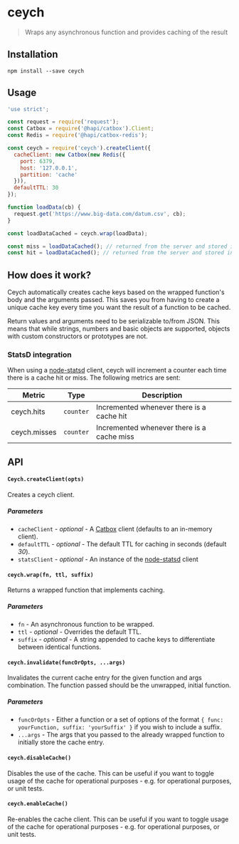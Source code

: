 # ceych

> Wraps any asynchronous function and provides caching of the result

## Installation

```
npm install --save ceych
```

## Usage

```js
'use strict';

const request = require('request');
const Catbox = require('@hapi/catbox').Client;
const Redis = require('@hapi/catbox-redis');

const ceych = require('ceych').createClient({
  cacheClient: new Catbox(new Redis({
    port: 6379,
    host: '127.0.0.1',
    partition: 'cache'
  })),
  defaultTTL: 30
});

function loadData(cb) {
  request.get('https://www.big-data.com/datum.csv', cb);
}

const loadDataCached = ceych.wrap(loadData);

const miss = loadDataCached(); // returned from the server and stored in the cache
const hit = loadDataCached(); // returned from the server and stored in the cache
```

## How does it work?

Ceych automatically creates cache keys based on the wrapped function's body and the arguments passed. This saves you from having to create a unique cache key every time you want the result of a function to be cached.

Return values and arguments need to be serializable to/from JSON. This means that while strings, numbers and basic objects are supported, objects with custom constructors or prototypes are not.

### StatsD integration

When using a [node-statsd](https://github.com/sivy/node-statsd) client, ceych will increment a counter each time there is a cache hit or miss. The following metrics are sent:

|Metric|Type|Description|
|------|----|-----------|
|ceych.hits|`counter`|Incremented whenever there is a cache hit|
|ceych.misses|`counter`|Incremented whenever there is a cache miss|

## API

#### `Ceych.createClient(opts)`

Creates a ceych client.

##### Parameters

* `cacheClient` - _optional_ - A [Catbox](https://github.com/hapijs/catbox) client (defaults to an in-memory client).
* `defaultTTL` - _optional_ - The default TTL for caching in seconds (default _30_).
* `statsClient` - _optional_ - An instance of the [node-statsd](https://github.com/sivy/node-statsd) client

#### `ceych.wrap(fn, ttl, suffix)`

Returns a wrapped function that implements caching.

##### Parameters

* `fn` - An asynchronous function to be wrapped.
* `ttl` - _optional_ - Overrides the default TTL.
* `suffix` - _optional_ - A string appended to cache keys to differentiate between identical functions.

#### `ceych.invalidate(funcOrOpts, ...args)`

Invalidates the current cache entry for the given function and args combination. The function passed should be the unwrapped, initial function.

##### Parameters

* `funcOrOpts` - Either a function or a set of options of the format `{ func: yourFunction, suffix: 'yourSuffix' }` if you wish to include a suffix.
* `...args` - The args that you passed to the already wrapped function to initially store the cache entry.

#### `ceych.disableCache()`

Disables the use of the cache. This can be useful if you want to toggle usage of the cache for operational purposes - e.g. for operational purposes, or unit tests.

#### `ceych.enableCache()`

Re-enables the cache client. This can be useful if you want to toggle usage of the cache for operational purposes - e.g. for operational purposes, or unit tests.
